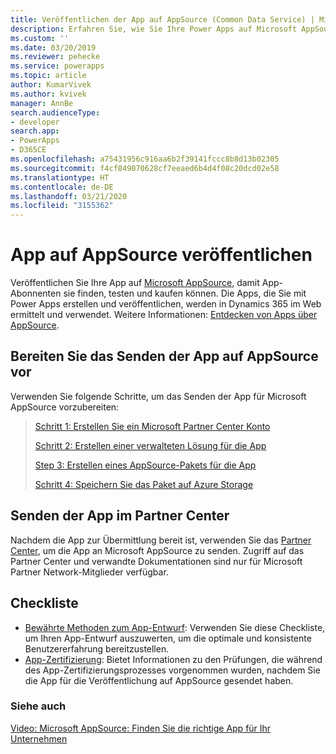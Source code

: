 ```yaml
---
title: Veröffentlichen der App auf AppSource (Common Data Service) | Microsoft Docs
description: Erfahren Sie, wie Sie Ihre Power Apps auf Microsoft AppSource veröffentlichen, damit Abonnenten sie finden, testen und kaufen können.
ms.custom: ''
ms.date: 03/20/2019
ms.reviewer: pehecke
ms.service: powerapps
ms.topic: article
author: KumarVivek
ms.author: kvivek
manager: AnnBe
search.audienceType:
- developer
search.app:
- PowerApps
- D365CE
ms.openlocfilehash: a75431956c916aa6b2f39141fccc8b8d13b02305
ms.sourcegitcommit: f4cf849070628cf7eeaed6b4d4f08c20dcd02e58
ms.translationtype: HT
ms.contentlocale: de-DE
ms.lasthandoff: 03/21/2020
ms.locfileid: "3155362"
---
```

# <a name="publish-your-app-on-appsource"></a>App auf AppSource veröffentlichen

Veröffentlichen Sie Ihre App auf [Microsoft AppSource](https://appsource.microsoft.com), damit App-Abonnenten sie finden, testen und kaufen können. Die Apps, die Sie mit Power Apps erstellen und veröffentlichen, werden in Dynamics 365 im Web ermittelt und verwendet. Weitere Informationen: [Entdecken von Apps über AppSource](/powerapps/user/app-source). 

## <a name="prepare-for-submitting-your-app-on-appsource"></a>Bereiten Sie das Senden der App auf AppSource vor

Verwenden Sie folgende Schritte, um das Senden der App für Microsoft AppSource vorzubereiten:

> [Schritt 1: Erstellen Sie ein Microsoft Partner Center Konto](register-microsoft-partner-network.md)
> 
> [Schritt 2: Erstellen einer verwalteten Lösung für die App](create-solution-app-appsource.md)
> 
> [Step 3: Erstellen eines AppSource-Pakets für die App](create-package-app-appsource.md)
> 
> [Schritt 4: Speichern Sie das Paket auf Azure Storage](store-appsource-package-azure-storage.md)

## <a name="submit-your-app-on-partner-center"></a>Senden der App im Partner Center

Nachdem die App zur Übermittlung bereit ist, verwenden Sie das [Partner Center](https://partner.microsoft.com/dashboard/commercial-marketplace/overview), um die App an Microsoft AppSource zu senden. Zugriff auf das Partner Center und verwandte Dokumentationen sind nur für Microsoft Partner Network-Mitglieder verfügbar.
  
## <a name="checklists"></a>Checkliste

- [Bewährte Methoden zum App-Entwurf](appendix-app-design-best-practices-checklist.md): Verwenden Sie diese Checkliste, um Ihren App-Entwurf auszuwerten, um die optimale und konsistente Benutzererfahrung bereitzustellen.
- [App-Zertifizierung](appendix-app-certification-checklist.md): Bietet Informationen zu den Prüfungen, die während des App-Zertifizierungsprozesses vorgenommen wurden, nachdem Sie die App für die Veröffentlichung auf AppSource gesendet haben. 
  
### <a name="see-also"></a>Siehe auch  
[Video: Microsoft AppSource: Finden Sie die richtige App für Ihr Unternehmen](https://youtu.be/hpq_Y9LuIB8)
 
